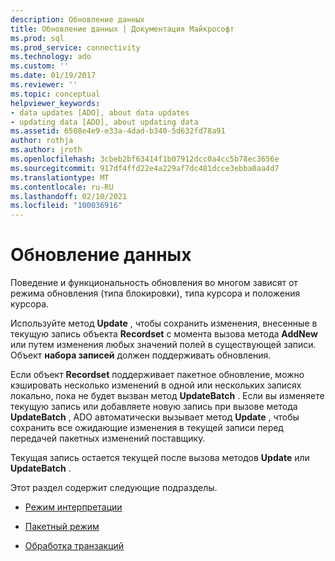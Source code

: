 ```yaml
---
description: Обновление данных
title: Обновление данных | Документация Майкрософт
ms.prod: sql
ms.prod_service: connectivity
ms.technology: ado
ms.custom: ''
ms.date: 01/19/2017
ms.reviewer: ''
ms.topic: conceptual
helpviewer_keywords:
- data updates [ADO], about data updates
- updating data [ADO], about updating data
ms.assetid: 6508e4e9-e33a-4dad-b340-5d632fd78a91
author: rothja
ms.author: jroth
ms.openlocfilehash: 3cbeb2bf63414f1b07912dcc0a4cc5b78ec3656e
ms.sourcegitcommit: 917df4ffd22e4a229af7dc481dcce3ebba0aa4d7
ms.translationtype: MT
ms.contentlocale: ru-RU
ms.lasthandoff: 02/10/2021
ms.locfileid: "100036916"
---
```

# <a name="updating-data"></a>Обновление данных
Поведение и функциональность обновления во многом зависят от режима обновления (типа блокировки), типа курсора и положения курсора.  
  
 Используйте метод **Update** , чтобы сохранить изменения, внесенные в текущую запись объекта **Recordset** с момента вызова метода **AddNew** или путем изменения любых значений полей в существующей записи. Объект **набора записей** должен поддерживать обновления.  
  
 Если объект **Recordset** поддерживает пакетное обновление, можно кэшировать несколько изменений в одной или нескольких записях локально, пока не будет вызван метод **UpdateBatch** . Если вы изменяете текущую запись или добавляете новую запись при вызове метода **UpdateBatch** , ADO автоматически вызывает метод **Update** , чтобы сохранить все ожидающие изменения в текущей записи перед передачей пакетных изменений поставщику.  
  
 Текущая запись остается текущей после вызова методов **Update** или **UpdateBatch** .  
  
 Этот раздел содержит следующие подразделы.  
  
-   [Режим интерпретации](../../../ado/guide/data/immediate-mode.md)  
  
-   [Пакетный режим](../../../ado/guide/data/batch-mode.md)  
  
-   [Обработка транзакций](../../../ado/guide/data/transaction-processing.md)
